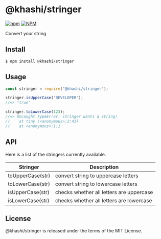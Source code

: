 # @khashi/stringer

[![npm](https://img.shields.io/npm/v/@khashi/stringer)](https://www.npmjs.com/package/@khashi/stringer)
[![NPM](https://img.shields.io/npm/l/@khashi/stringer?color=blue)](https://www.npmjs.com/package/@khashi/stringer)


Convert your string

## Install

```
$ npm install @khashi/stringer
```

## Usage

```js
const stringer = require("@khashi/stringer");

stringer.isUpperCase("DEVELOPER");
//=> "true"

stringer.toLowerCase(123);
//=> Uncaught TypeError: stringer wants a string!
//    at tiny (<anonymous>:2:41)
//    at <anonymous>:1:1
```
## API
Here is a list of the stringers currently available.

Stringer | Description
------------ | -------------
toUpperCase(str) | convert string to uppercase letters
toLowerCase(str) | convert string to lowercase letters
isUpperCase(str) | checks whether all letters are uppercase
isLowerCase(str) | checks whether all letters are lowercase


## License

@khashi/stringer is released under the terms of the MIT License.